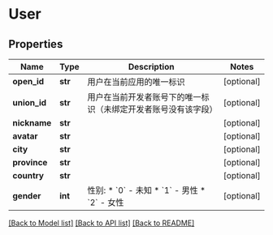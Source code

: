 # User

## Properties
Name | Type | Description | Notes
------------ | ------------- | ------------- | -------------
**open_id** | **str** | 用户在当前应用的唯一标识 | [optional] 
**union_id** | **str** | 用户在当前开发者账号下的唯一标识（未绑定开发者账号没有该字段） | [optional] 
**nickname** | **str** |  | [optional] 
**avatar** | **str** |  | [optional] 
**city** | **str** |  | [optional] 
**province** | **str** |  | [optional] 
**country** | **str** |  | [optional] 
**gender** | **int** | 性别:   * &#x60;0&#x60; - 未知   * &#x60;1&#x60; - 男性   * &#x60;2&#x60; - 女性  | [optional] 

[[Back to Model list]](../README.md#documentation-for-models) [[Back to API list]](../README.md#documentation-for-api-endpoints) [[Back to README]](../README.md)

